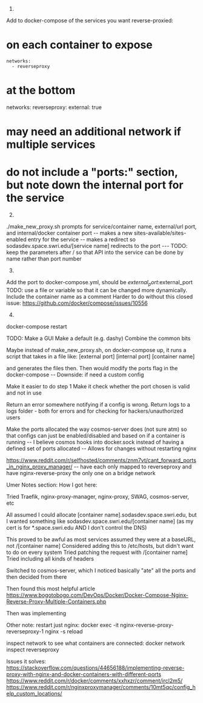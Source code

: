 1) 
Add to docker-compose of the services you want reverse-proxied:


# on each container to expose
    networks:
      - reverseproxy


# at the bottom
networks:
  reverseproxy:
    external: true


# may need an additional network if multiple services
# do not include a "ports:" section, but note down the internal port for the service

2) 
./make_new_proxy.sh
prompts for service/container name, external/url port, and internal/docker container port
-- makes a new sites-available/sites-enabled entry for the service
-- makes a redirect so sodasdev.space.swri.edu/[service name] redirects to the port
--- TODO: keep the parameters after / so that API into the service can be done by name rather than port number 

3) 
Add the port to docker-compose.yml, should be $external_port:$external_port
TODO: use a file or variable so that it can be changed more dynamically. Include the container name as a comment
Harder to do without this closed issue: https://github.com/docker/compose/issues/10556

4) 
docker-compose restart 




TODO:
Make a GUI
Make a default (e.g. dashy)
Combine the common bits

Maybe instead of make_new_proxy.sh, on docker-compose up, it runs a script that takes in a file like:
[external port] [internal port] [container name]

and generates the files then. 
Then would modify the ports flag in the docker-compose
-- Downside: if need a custom config

Make it easier to do step 1
Make it check whether the port chosen is valid and not in use

Return an error somewhere notifying if a config is wrong.
Return logs to a logs folder - both for errors and for checking for hackers/unauthorized users


Make the ports allocated the way cosmos-server does (not sure atm) so that configs can just be enabled/disabled and based on if a container is running
-- I believe cosmos hooks into docker.sock instead of having a defined set of ports allocated
-- Allows for changes without restarting nginx

https://www.reddit.com/r/selfhosted/comments/znm7vt/cant_forward_ports_in_nginx_proxy_manager/
-- have each only mapped to reverseproxy and have nginx-reverse-proxy the only one on a bridge network







Umer Notes section:
How I got here: 

Tried Traefik, nginx-proxy-manager, nginx-proxy, SWAG, cosmos-server, etc

All assumed I could allocate [container name].sodasdev.space.swri.edu, but I wanted something like sodasdev.space.swri.edu/[container name] (as my cert is for *.space.swri.edu AND I don't control the DNS)

This proved to be awful as most services assumed they were at a baseURL, not /[container name]
Considered adding this to /etc/hosts, but didn't want to do on every system 
Tried patching the request with /[container name]
Tried including all kinds of headers

Switched to cosmos-server, which I noticed basically "ate" all the ports and then decided from there

Then found this most helpful article
https://www.bogotobogo.com/DevOps/Docker/Docker-Compose-Nginx-Reverse-Proxy-Multiple-Containers.php

Then was implementing





Other note: 
restart just nginx:
docker exec -it nginx-reverse-proxy-reverseproxy-1 nginx -s reload

inspect network to see what containers are connected:
docker network inspect reverseproxy












Issues it solves:
https://stackoverflow.com/questions/44656188/implementing-reverse-proxy-with-nginx-and-docker-containers-with-different-ports
https://www.reddit.com/r/docker/comments/xxhxzr/comment/ircl2m5/
https://www.reddit.com/r/nginxproxymanager/comments/10mt5qc/config_help_custom_locations/




